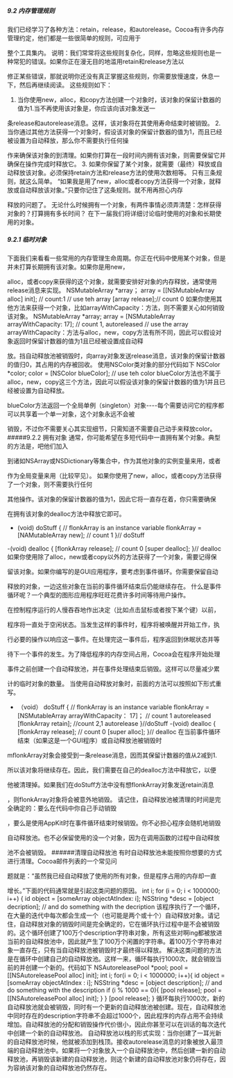 ##### 9.2 内存管理规则
我们已经学习了各种方法：retain，release，和autorelease。Cocoa有许多内存管理约定，他们都是一些很简单的规则，可应用于

整个工具集内。
说明：我们常常将这些规则复杂化，同样，忽略这些规则也是一种常犯的错误。如果你正在漫无目的地滥用retain和release方法以

修正某些错误，那就说明你还没有真正掌握这些规则，你需要放慢速度，休息一下，然后再继续阅读。
这些规则如下：
1. 当你使用new，alloc，和copy方法创建一个对象时，该对象的保留计数器的值为1.当不再使用该对象是，你应该向该对象发送一

条release和autorelease消息。这样，该对象将在其使用寿命结束时被销毁。
2. 当你通过其他方法获得一个对象时，假设该对象的保留计数器的值为1，而且已经被设置为自动释放，那么你不需要执行任何操

作来确保该对象的到清理。如果你打算在一段时间内拥有该对象，则需要保留它并确保在操作完成时释放它。
3. 如果你保留了某个对象，就需要（最终）释放或自动释放该对象。必须保持retain方法和release方法的使用次数相等。
只有三条规则，就这么简单。
“如果我是用了new，alloc或者copy方法获得一个对象，就释放或自动释放该对象。”只要你记住了这条规则。就不用再担心内存

释放的问题了。
无论什么时候拥有一个对象，有两件事情必须弄清楚：怎样获得对象的？打算拥有多长时间？
在下一届我们将详细讨论临时使用的对象和长期使用的对象。
##### 9.2.1 临时对象
下面我们来看看一些常用的内存管理生命周期。你正在代码中使用某个对象，但是并未打算长期拥有该对象。如果你是用new，

alloc，或者copy来获得的这个对象，就需要安排好对象的内存释放，通常使用release消息来实现。
NSMutableArray *array；
array = [[NSMutableArray alloc] init]; // count:1
// use teh array
[array release];// count 0
如果你使用其他方法来获得一个对象，比如arrayWithCapacity：方法，则不需要关心如何销毁该对象。
NSMutableArray *array;
array = [NSMutableArray arrayWithCapacity: 17];
// count 1, autoreleased
// use the array
arrayWithCapacity：方法与alloc，new，copy方法有所不同，因此可以假设对象返回时保留计数器的值为1且已经被设置成自动释

放。挡自动释放池被销毁时，向array对象发送release消息，该对象的保留计数器的值归0，其占用的内存被回收。
使用NSColor类对象的部分代码如下
NSColor *color;
color = [NSColor blueColor];
// use teh color
blueColor方法也不属于alloc，new，copy这三个方法，因此可以假设该对象的保留计数器的值为1并且已经被设置为自动释放。

blueColor方法返回一个全局单例（singleton）对象----每个需要访问它的程序都可以共享着一个单一对象，这个对象永远不会被

销毁，不过你不需要关心其实现细节，只需知道不需要自己动手来释放color。
#####9.2.2 拥有对象
通常，你可能希望在多短代码中一直拥有某个对象。典型的方法是，吧他们加入

到诸如NSArray或NSDictionary等集合中，作为其他对象的实例变量来用，或者

作为全局变量来用（比较罕见）。
如果你使用了new，alloc，或者copy方法获得了一个对象，则不需要执行任何

其他操作。该对象的保留计数器的值为1，因此它将一直存在着，你只需要确保

在拥有该对象的dealloc方法中释放它即可。
- (void) doStuff
{
// flonkArray is an instance variable
flonkArray = [NAMutableArray new]; // count 1
}// doStuff

-(void) dealloc
{
[flonkArray release]; // count 0
[super dealloc];
}// dealloc
如果你使用除了alloc，new或者copy以外的方法获得了一个对象，需要记得保

留该对象。如果你编写的是GUI应用程序，要考虑到事件循环。你需要保留自动

释放的对象，一边这些对象在当前的事件循环结束后仍能继续存在。
什么是事件循环呢？一个典型的图形应用程序旺旺花费许多时间等待用户操作。

在控制程序运行的人慢吞吞地作出决定（比如点击鼠标或者按下某个键）以前，

程序将一直处于空闲状态。当发生这样的事件时，程序将被唤醒并开始工作，执

行必要的操作以响应这一事件。在处理完这一事件后，程序返回到休眠状态并等

待下一个事件的发生。为了降低程序的内存空间占用，Cocoa会在程序开始处理

事件之前创建一个自动释放池，并在事件处理结束后销毁。这样可以尽量减少累

计的临时对象的数量。
当使用自动释放对象时，前面的方法可以按照如下形式重写。
- （void） doStuff
{
// flonkArray is an instance variable
flonkArray = [NSMutableArray arrayWithCapacity： 17]；
// count 1 autoreleased
[flonkArray retain]; //count 2,1 autorelease
}//doStuff
-(void) dealloc
{
[flonkArray release]; // count 0
[super alloc];
}// dealloc
在当前事件循环结束（如果这是一个GUI程序）或自动释放池被销毁时

mflonkArray对象会接受到一条release消息，因而其保留计数器的值从2减到1.

所以该对象将继续存在。因此，我们需要在自己的dealloc方法中释放它，以便

他被清理掉。如果我们在doStuff方法中没有想flonkArray对象发送retain消息

，则flonkArray对象将会被意外地销毁。
请记住，自动释放池被清理的时间是完全确定的：要么在代码中你自己手动销毁

，要么是使用AppKit时在事件循环结束时候销毁。你不必担心程序会随机地销毁

自动释放池。也不必保留使用的没一个对象，因为在调用函数的过程中自动释放

池不会被销毁。
######清理自动释放池
有时自动释放池未能按照你想要的方式进行清理。Cocoa邮件列表的一个常见问

题就是：“虽然我已经自动释放了使用的所有对象，但是程序占用的内存却一直

增长。”下面的代码通常就是引起这类问题的原因。
int i;
for (i = 0; i < 1000000; i++) {
id object = [someArray objectAtIndex: i];
NSString *desc = [object decription];
// and do something with the decription
该程序执行了一个循环，在大量的迭代中每次都会生成一个（也可能是两个或十个）自动释放对象。请记住，自动释放对象的销毁时间是完全确定的，它在循环执行过程中是不会被销毁的。这个循环创建了100万个description字符串对象，所有这些对啊ing都被放进当前的自动释放池中，因此就产生了100万个闲置的字符串。着100万个字符串对象一直存在，只有当自动释放池被销毁时才最终得以释放。
解决这类问题的方法是在循环中创建自己的自动释放池。这样一来，循环每执行1000次，就会销毁当前的并创建一个新的。代码如下
NSAutoreleasePool *pool;
pool = [[NSAutoreleasePool alloc] init];
int i;
for(i = 0; i < 1000000; i++){
id object = [someArray objectAtIndex : i];
NSString *desc = [object description];
// and do something with the description
if (i % 1000 == 0){
[pool release];
pool = [[NSAutoreleasePool alloc] init];
}
}
[pool release];
}
循环每执行1000次，新的自动释放池就会被销毁，同时有一个更新的自动释放池被创建。现在，自动释放池中同时存在的description字符串不会超过1000个，因此程序的内存占用不会持续增加。自动释放池的分配和销毁操作代价很小，因此你甚至可以在训话的每次迭代中创建一个新的自动释放池。
自动释放池以栈的形式实现：当你创建了一耳光新的自动释放池时候，他就被添加到栈顶。接收autorelease消息的对象被放入最顶端的自动释放池中。如果将一个对象放入一个自动释放池中，然后创建一新的自动释放池，再销毁该新建的自动释放池，则这个新建的自动释放池对象仍将存在，因为容纳该对象的自动释放池仍然存在。
